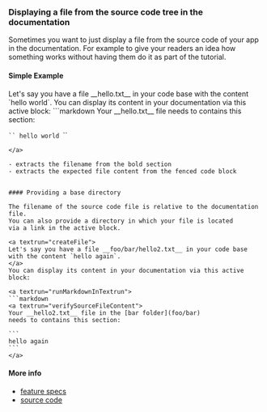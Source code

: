 ### Displaying a file from the source code tree in the documentation

Sometimes you want to just display a file from the source code of your app in the documentation.
For example to give your readers an idea how something works
without having them do it as part of the tutorial.


#### Simple Example

<a textrun="createFile">
Let's say you have a file __hello.txt__ in your code base
with the content `hello world`.
</a>
You can display its content in your documentation via this active block:

<a textrun="runMarkdownInTextrun">
```markdown
<a textrun="verifySourceFileContent">
Your __hello.txt__ file needs to contains this section:

`​``
hello world
`​``
</a>
```
</a>

- extracts the filename from the bold section
- extracts the expected file content from the fenced code block


#### Providing a base directory

The filename of the source code file is relative to the documentation file.
You can also provide a directory in which your file is located
via a link in the active block.

<a textrun="createFile">
Let's say you have a file __foo/bar/hello2.txt__ in your code base
with the content `hello again`.
</a>
You can display its content in your documentation via this active block:

<a textrun="runMarkdownInTextrun">
```markdown
<a textrun="verifySourceFileContent">
Your __hello2.txt__ file in the [bar folder](foo/bar)
needs to contains this section:

`​``
hello again
`​``
</a>
```
</a>


#### More info

- [feature specs](../../features/activity-types/built-in/verify-source-file-content/verify-source-file-content.feature)
- [source code](../../src/activity-types/verify-source-file-content.js)
